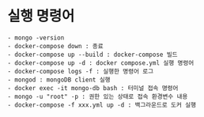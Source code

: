 
# 실행 명령어
    - mongo -version
    - docker-compose down : 종료
    - docker-compose up --build : docker-compose 빌드
    - docker-compose up -d : docker compose.yml 실행 명령어
    - docker-compose logs -f : 실행한 명령어 로그
    - mongod : mongoDB client 실행
    - docker exec -it mongo-db bash : 터미널 접속 명령어
    - mongo -u "root" -p : 권한 있는 상태로 접속 환경변수 내용 
    - docker-compose -f xxx.yml up -d : 백그라운드로 도커 실행